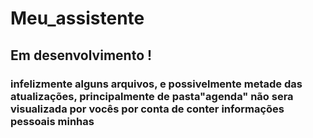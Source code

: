 # Meu_assistente

**Em desenvolvimento !**
 -
### infelizmente alguns arquivos, e possivelmente metade das atualizações, principalmente de pasta"agenda" não sera visualizada por vocês por conta de conter informações pessoais minhas